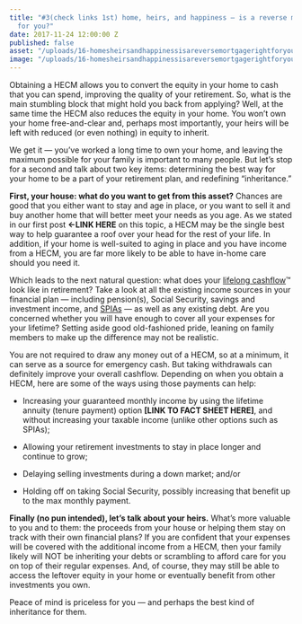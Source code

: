 ```yaml
---
title: "#3(check links 1st) home, heirs, and happiness — is a reverse mortgage right
  for you?"
date: 2017-11-24 12:00:00 Z
published: false
asset: "/uploads/16-homesheirsandhappinessisareversemortgagerightforyou-article.jpg.png"
image: "/uploads/16-homesheirsandhappinessisareversemortgagerightforyou-preview.jpg.png"
---
```


Obtaining a HECM allows you to convert the equity in your home to cash that you can spend, improving the quality of your retirement. So, what is the main stumbling block that might hold you back from applying?<!--more--> Well, at the same time the HECM also reduces the equity in your home. You won’t own your home free-and-clear and, perhaps most importantly, your heirs will be left with reduced (or even nothing) in equity to inherit.

We get it — you’ve worked a long time to own your home, and leaving the maximum possible for your family is important to many people. But let’s stop for a second and talk about two key items: determining the best way for your home to be a part of your retirement plan, and redefining “inheritance.”

**First, your house: what do you want to get from this asset?** Chances are good that you either want to stay and age in place, or you want to sell it and buy another home that will better meet your needs as you age. As we stated in our first post **<-LINK HERE** on this topic, a HECM may be the single best way to help guarantee a roof over your head for the rest of your life. In addition, if your home is well-suited to aging in place and you have income from a HECM, you are far more likely to be able to have in-home care should you need it.

Which leads to the next natural question: what does your [lifelong cashflow](https://plynty.com/post/finding-balance-lifelong-cashflow.html)&#8482; look like in retirement? Take a look at all the existing income sources in your financial plan — including pension(s), Social Security, savings and investment income, and [SPIAs](https://plynty.com/post/simple-stable-yes-thats-a-spia.html) — as well as any existing debt. Are you concerned whether you will have enough to cover all your expenses for your lifetime? Setting aside good old-fashioned pride, leaning on family members to make up the difference may not be realistic.

You are not required to draw any money out of a HECM, so at a minimum, it can serve as a source for emergency cash. But taking withdrawals can definitely improve your overall cashflow. Depending on when you obtain a HECM, here are some of the ways using those payments can help:

* Increasing your guaranteed monthly income by using the lifetime annuity (tenure payment) option **\[LINK TO FACT SHEET HERE\]**, and without increasing your taxable income (unlike other options such as SPIAs);

* Allowing your retirement investments to stay in place longer and continue to grow;

* Delaying selling investments during a down market; and/or

* Holding off on taking Social Security, possibly increasing that benefit up to the max monthly payment.

**Finally (no pun intended), let’s talk about your heirs.** What’s more valuable to you and to them: the proceeds from your house or helping them stay on track with their own financial plans? If you are confident that your expenses will be covered with the additional income from a HECM, then your family likely will NOT be inheriting your debts or scrambling to afford care for you on top of their regular expenses. And, of course, they may still be able to access the leftover equity in your home or eventually benefit from other investments you own.

Peace of mind is priceless for you — and perhaps the best kind of inheritance for them.